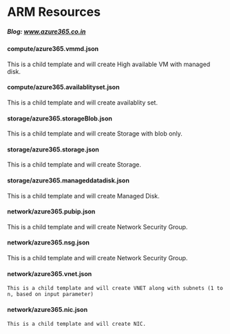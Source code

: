 # ARM Resources
##### Blog: www.azure365.co.in

#### compute/azure365.vmmd.json
This is a child template and will create High available VM with managed disk. 

#### compute/azure365.availablityset.json
This is a child template and will create availablity set. 

#### storage/azure365.storageBlob.json
This is a child template and will create Storage with blob only. 

#### storage/azure365.storage.json
This is a child template and will create Storage. 

#### storage/azure365.manageddatadisk.json
This is a child template and will create Managed Disk. 

#### network/azure365.pubip.json
This is a child template and will create Network Security Group. 

#### network/azure365.nsg.json
This is a child template and will create Network Security Group. 

#### network/azure365.vnet.json
    This is a child template and will create VNET along with subnets (1 to n, based on input parameter)
    
#### network/azure365.nic.json
    This is a child template and will create NIC. 